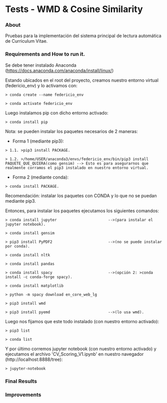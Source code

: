 # Tests - WMD & Cosine Similarity

### About
Pruebas para la implementación del sistema principal de lectura automática de Curriculum Vitae.

### Requirements and How to run it.

Se debe tener instalado Anaconda (https://docs.anaconda.com/anaconda/install/linux/)
>
>
Estando ubicados en el root del proyecto, creamos nuestro entorno virtual (federicio_env) y lo activamos con:
	
    > conda create --name federicio_env

    > conda activate federicio_env
    
Luego instalamos pip con dicho entorno activado:
    
    > conda install pip
    
Nota: se pueden instalar los paquetes necesarios de 2 maneras:
	
* Forma 1 (mediante pip3):
>
    > 1.1. >pip3 install PACKAGE. 
    
    > 1.2. >/home/USER/anaconda3/envs/federicio_env/bin/pip3 install PAQUETE_QUE_QUIERA(como gensim) --> Esto es para asegurarnos que realmente corramos el pip3 instalado en nuestro entorno virtual.	

* Forma 2 (mediante conda):
>
    > conda install PACKAGE.

Recomendación: instalar los paquetes con CONDA y lo que no se puedan mediante pip3.
>
Entonces, para instalar los paquetes ejecutamos los siguientes comandos:
	
    > conda install jupyter                       -->(para instalar el jupyter notebook). 

    > conda install gensim

    > pip3 install PyPDF2                         -->(no se puede instalar por conda).

    > conda install nltk

    > conda install pandas

    > conda install spacy                         -->(opción 2: >conda install -c conda-forge spacy). 

    > conda install matplotlib

    > python -m spacy download en_core_web_lg
    
    > pip3 install wmd
    
    > pip3 install pyemd                          -->(lo usa wmd).
     
Luego nos fijamos que este todo instalado (con nuestro entorno activado):
    
    > pip3 list
    
    > conda list
  
Y por último corremos jupyter notebook (con nuestro entorno activado) y ejecutamos el archivo 'CV_Scoring_V1.ipynb' en nuestro navegador (http://localhost:8888/tree):

    > jupyter-notebook
    
### Final Results

### Improvements
